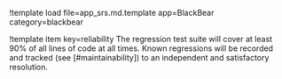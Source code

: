 !template load file=app_srs.md.template app=BlackBear category=blackbear

!template item key=reliability
The regression test suite will cover at least 90% of all lines of code at all times. Known
regressions will be recorded and tracked (see [#maintainability]) to an independent and
satisfactory resolution.
